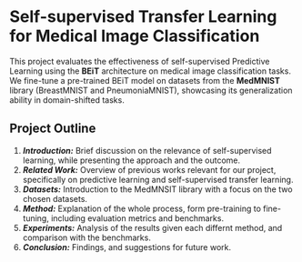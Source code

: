 # Self-supervised Transfer Learning for Medical Image Classification

This project evaluates the effectiveness of self-supervised Predictive Learning using the **BEiT** architecture on medical image classification tasks. 
We fine-tune a pre-trained BEiT model on datasets from the **MedMNIST** library (BreastMNIST and PneumoniaMNIST), showcasing its generalization ability in domain-shifted tasks.

## Project Outline
1. ***Introduction:*** Brief discussion on the relevance of self-supervised learning, while presenting the approach and the outcome. 
2. ***Related Work:*** Overview of previous works relevant for our project, specifically on predictive learning and self-supervised transfer learning. 
3. ***Datasets:*** Introduction to the MedMNSIT library with a focus on the two chosen datasets.
4. ***Method:*** Explanation of the whole process, form pre-training to fine-tuning, including evaluation metrics and benchmarks.
5. ***Experiments:*** Analysis of the results given each differnt method, and comparison with the benchmarks.
6. ***Conclusion:*** Findings, and suggestions for future work.
